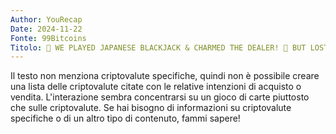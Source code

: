 ```yaml
---
Author: YouRecap
Date: 2024-11-22
Fonte: 99Bitcoins
Titolo: 🎴 WE PLAYED JAPANESE BLACKJACK & CHARMED THE DEALER! 💸 BUT LOST IT ALL!
---
```


Il testo non menziona criptovalute specifiche, quindi non è possibile creare una lista delle criptovalute citate con le relative intenzioni di acquisto o vendita. L'interazione sembra concentrarsi su un gioco di carte piuttosto che sulle criptovalute. Se hai bisogno di informazioni su criptovalute specifiche o di un altro tipo di contenuto, fammi sapere!
